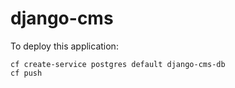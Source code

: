 django-cms
==========

To deploy this application:

```
cf create-service postgres default django-cms-db
cf push
```
